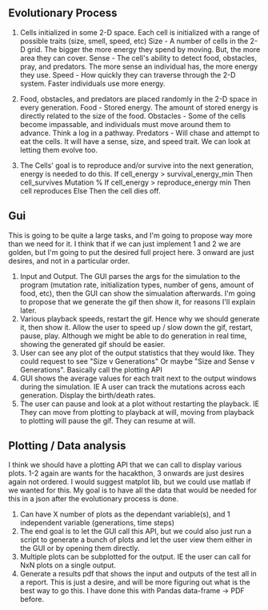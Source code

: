 ## Evolutionary Process
1. Cells initialized in some 2-D space. Each cell is initialized with a range of possible traits (size, smell, speed, etc)
  Size  - A number of cells in the 2-D grid. The bigger the more energy they spend by moving. But, the more area they can cover.
  Sense - The cell's ability to detect food, obstacles, pray, and predators. The more sense an individual has, the more energy they use. 
  Speed - How quickly they can traverse through the 2-D system. Faster individuals use more energy.
 
2. Food, obstacles, and predators are placed randomly in the 2-D space in every generation. 
  Food      - Stored energy. The amount of stored energy is directly related to the size of the food.
  Obstacles - Some of the cells become impassable, and individuals must move around them to advance. Think a log in a pathway.
  Predators - Will chase and attempt to eat the cells. It will have a sense, size, and speed trait. We can look at letting them evolve too.

3. The Cells' goal is to reproduce and/or survive into the next generation, energy is needed to do this.
  If cell_energy > survival_energy_min Then cell_survives
    Mutation % 
    If cell_energy > reproduce_energy min Then cell reproduces
  Else Then the cell dies off.
  
  ## Gui
  This is going to be quite a large tasks, and I'm going to propose way more than we need for it. I think that if we can just implement 1 and 2 we are golden, but I'm going to put the desired full project here. 3 onward are just desires, and not in a particular order.
  1. Input and Output. The GUI parses the args for the simulation to the program (mutation rate, initialization types, number of gens, amount of food, etc), then the GUI can show the simualation afterwards. I'm going to propose that we generate the gif then show it, for reasons I'll explain later.
  2. Various playback speeds, restart the gif. Hence why we should generate it, then show it. Allow the user to speed up / slow down the gif, restart, pause, play. Although we might be able to do generation in real time, showing the generated gif should be easier.
  3. User can see any plot of the output statistics that they would like. They could request to see "Size v Generations" Or maybe "Size and Sense v Generations". Basically call the plotting API
  4. GUI shows the average values for each trait next to the output windows during the simulation. IE A user can track the mutations across each generation. Display the birth/death rates. 
  5. The user can pause and look at a plot without restarting the playback. IE They can move from plotting to playback at will, moving from playback to plotting will pause the gif. They can resume at will. 
  
  ## Plotting / Data analysis
  I think we should have a plotting API that we can call to display various plots. 1-2 again are wants for the hacakthon, 3 onwards are just desires again not ordered. I would suggest matplot lib, but we could use matlab if we wanted for this. My goal is to have all the data that would be needed for this in a json after the evolutionary process is done.
  1. Can have X number of plots as the dependant variable(s), and 1 independent variable (generations, time steps)
  2. The end goal is to let the GUI call this API, but we could also just run a script to generate a bunch of plots and let the user view them either in the GUI or by opening them directly. 
  3. Multiple plots can be subplotted for the output. IE the user can call for NxN plots on a single output. 
  4. Generate a results pdf that shows the input and outputs of the test all in a report. This is just a desire, and will be more figuring out what is the best way to go this. I have done this with Pandas data-frame -> PDF before. 
